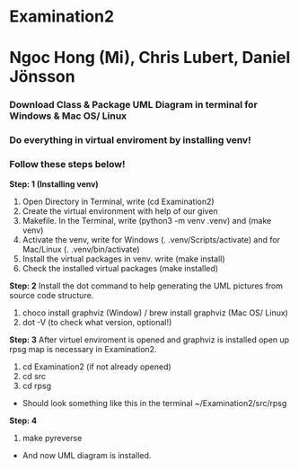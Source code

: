 # Examination2 
# Ngoc Hong (Mi), Chris Lubert, Daniel Jönsson

### Download Class & Package UML Diagram in terminal for Windows & Mac OS/ Linux
### Do everything in virtual enviroment by installing venv!
### Follow these steps below!

**Step: 1 (Installing venv)**
1. Open Directory in Terminal, write (cd Examination2)
2. Create the virtual environment with help of our given
3. Makefile. In the Terminal, write (python3 -m venv .venv) and (make venv)
4. Activate the venv, write for Windows (. .venv/Scripts/activate) and for Mac/Linux (. .venv/bin/activate)
4. Install the virtual packages in venv. write (make install)
5. Check the installed virtual packages (make installed)

**Step: 2**
Install the dot command to help generating the UML pictures from source code structure. 
1. choco install graphviz (Window) / brew install graphviz (Mac OS/ Linux)
2. dot -V (to check what version, optional!)

**Step: 3**
After virtuel enviroment is opened and graphviz is installed open up rpsg map is necessary in Examination2.
1. cd Examination2 (if not already opened)
2. cd src
3. cd rpsg
* Should look something like this in the terminal ~/Examination2/src/rpsg

**Step: 4**
1. make pyreverse
* And now UML diagram is installed.